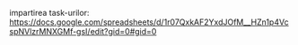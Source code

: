 impartirea task-urilor: https://docs.google.com/spreadsheets/d/1r07QxkAF2YxdJOfM__HZn1p4VcspNVlzrMNXGMf-gsI/edit?gid=0#gid=0
